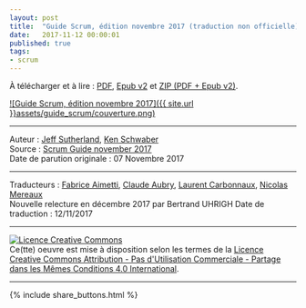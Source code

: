 ```yaml
---
layout: post
title:  "Guide Scrum, édition novembre 2017 (traduction non officielle)"
date:   2017-11-12 00:00:01
published: true
tags: 
- scrum
---
```


À télécharger et à lire : [PDF](http://bit.ly/2zyFEri), [Epub v2](http://bit.ly/2yTQQ2n) et [ZIP (PDF + Epub v2)](http://bit.ly/2CB0Yuv).

[![Guide Scrum, édition novembre 2017]({{ site.url }}assets/guide_scrum/couverture.png)](http://bit.ly/2zyFEri)

---
Auteur : [Jeff Sutherland](http://scrumguides.org/jeff.html), [Ken Schwaber](http://scrumguides.org/ken.html)  
Source : [Scrum Guide november 2017](http://scrumguides.org/docs/scrumguide/v2017/2017-Scrum-Guide-US.pdf)  
Date de parution originale : 07 Novembre 2017  

---
Traducteurs : [Fabrice Aimetti](https://plus.google.com/+FabriceAimetti), [Claude Aubry](http://www.aubryconseil.com/pages/Auteur), [Laurent Carbonnaux](https://plus.google.com/109250238413629432949), [Nicolas Mereaux](http://www.les-traducteurs-agiles.org/traducteurs/)  
Nouvelle relecture en décembre 2017 par Bertrand UHRIGH
Date de traduction : 12/11/2017  

---

<a rel="license" href="http://creativecommons.org/licenses/by-nc-sa/4.0/"><img alt="Licence Creative Commons" style="border-width:0" src="http://i.creativecommons.org/l/by-nc-sa/4.0/88x31.png" /></a><br />Ce(tte) oeuvre est mise à disposition selon les termes de la <a rel="license" href="http://creativecommons.org/licenses/by-nc-sa/4.0/">Licence Creative Commons Attribution - Pas d'Utilisation Commerciale - Partage dans les Mêmes Conditions 4.0 International</a>.

---

{% include share_buttons.html %}


